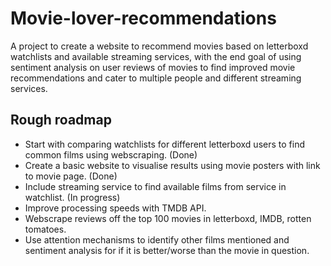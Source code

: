 ﻿# Movie-lover-recommendations
A project to create a website to recommend movies based on letterboxd watchlists and available streaming services, with the end goal of using sentiment analysis on user reviews of movies to find improved movie recommendations and cater to multiple people and different streaming services.

## Rough roadmap
* Start with comparing watchlists for different letterboxd users to find common films using webscraping. (Done)
* Create a basic website to visualise results using movie posters with link to movie page. (Done)
* Include streaming service to find available films from service in watchlist. (In progress)
* Improve processing speeds with TMDB API.
* Webscrape reviews off the top 100 movies in letterboxd, IMDB, rotten tomatoes.
* Use attention mechanisms to identify other films mentioned and sentiment analysis for if it is better/worse than the movie in question.
